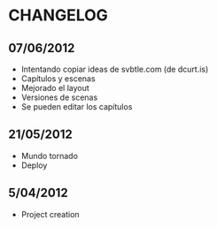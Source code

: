 # CHANGELOG

## 07/06/2012
- Intentando copiar ideas de svbtle.com (de dcurt.is)
- Capítulos y escenas
- Mejorado el layout
- Versiones de scenas
- Se pueden editar los capítulos

## 21/05/2012
- Mundo tornado
- Deploy

## 5/04/2012
- Project creation
